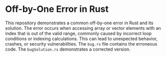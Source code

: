 # Off-by-One Error in Rust
This repository demonstrates a common off-by-one error in Rust and its solution.
The error occurs when accessing array or vector elements with an index that is out of the valid range, commonly caused by incorrect loop conditions or indexing calculations.  This can lead to unexpected behavior, crashes, or security vulnerabilities.
The `bug.rs` file contains the erroneous code. The `bugSolution.rs` demonstrates a corrected version.